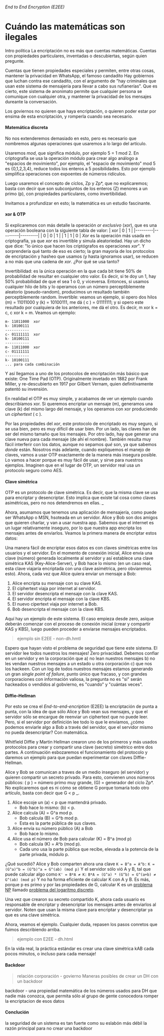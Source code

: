 ###### End to End Encryption (E2EE)
# Cuándo las matemáticas son ilegales

Intro política
La encriptación no es más que cuentas matemáticas. Cuentas con propiedades particulares, inventadas o descubiertas, según quien pregunte. 

Cuentas que tienen propiedades especiales y permiten, entre otras cosas, mantener la privacidad en WhatsApp, el famoso candadito
Hay gobiernos que luchan contra ese candadito, con el argumento de "hay criminales que usan este sistema de mensajería para llevar a cabo sus rufianerías". Que es cierto, este sistema de anonimato permite que cualquier persona se comunique con cualquier otra, y mantener la privacidad de los mensajes dureante la conversación.

Los goviernos no quieren que haya encriptación, o quieren poder estar por ensima de esta encriptación, y romperla cuando sea necesario.

#### Matemática discreta
No nos extenderemos demasiado en esto, pero es necesario que nombremos algunas operaciones que usaremos a lo largo del artículo.

Usaremos *mod*, que significa módulo, por ejemplo 5 = 1 mod 2. En criptografía se usa la operación módulo para crear algo análogo a "espacios de movimiento", por ejemplo, el "espacio de movimiento" mod 5 es {0,1,2,3,4}, reduce todos los enteros a 5 posibilidades. Esto por ejemplo simplifica operaciones con expoentes de números ridículos.

Luego usaremos el concepto de cíclos, Zp y Zp*, que no explicaremos; basta con decir que son subconjuntos de los enteros (Z) menores a un primo (p), con propiedades particulares, como invertibilidad.

Invitamos a profundizar en esto; la matemática es un estudio fascinante.

#### xor & OTP
Si explicaremos con más detalle la operación *or exclusivo* (*xor*), que es una operación booleana con la siguiente tabla de valor:
| xor | 0 | 1 | 
|---------|---------|---------| 
| 0 | 0 | 1 | 
| 1 | 1 | 0 | 
*Xor* es la operación más usada en criptografía, ya que *xor* es invertible y simula aleatoriedad. Hay un dicho que dice: "lo único que hacen los criptógrafos es operaciones *xor*". Y sorprendería qué tanto de eso es cierto; la gran mayoría de los protocolos de encriptación y hasheo que usamos (y hasta ignoramos usar), se reducen a no más que una cadena de *xor*. ¿Por qué se usa tanto? 

Invertibilidad: es la única operación en la que cada bit tiene 50% de probabilidad de resultar en cualquier otro valor. Es decir, si te doy un 1, hay 50% probabilidad de que el sea 1 o 0, y viceversa. Entonces, si usamos cualquier hilo de bits y lo operamos con un número perceptiblemente aleatorio (pseudo-random), producimos un resultado también perceptblemente random.
Invertible: veamos un ejemplo, si opero dos hilos (m) = 11011000 y (k) = 10100111, me dá ( c ) = 01111111; y si opero este resultado por cualquiera de los anteriores, me dá el otro. Es decir, m xor k = c, c xor k = m. Veamos un ejemplo:
```
m- 11011000  xor
k- 10100111
-----------
c- 01111111  xor
k- 10100111
-----------
m- 11011000  xor
c- 01111111
-----------
k- 10100111
... para cada combinación
```

Y así llegamos a uno de los protocolos de encriptación más básico que existe: One Time Pad (OTP). Originalmente invetado en 1882 por Frank Miller, y re-descubierto en 1917 por Gilbert Vernam, quien definitivamente patentó su invensión.

En realidad el OTP es muy simple, y acabamos de ver un ejemplo cuando describíamos xor. Si queremos encriptar un mensaje (m), generamos una clave (k) del mismo largo del mensaje, y los operamos con xor produciendo un *ciphertext* ( c ).

Por las propiedades del *xor*, este protocolo de encriptado es muy seguro, si se usa bien, pero es muy difícil de usar bien. Por un lado, las claves han de ser del mismo tamaño que los mensajes. Por otro lado, hay que generar una clave nueva para cada mensaje (de ahí el nombre). También resulta muy fácil interferir con los datos, aunque no sepamos *qué* son, ya que sabemos *donde* están. Nosotros más adelante, cuando expliquemos el manejo de claves, vamos a usar OTP exactamente de la manera más insegura posible. Lo vamos a hacer porque es muy fácil de usar, y sirve para nuestros ejemplos. Imaginen que en el lugar de OTP, un servidor real usa un protocolo seguro como AES.

#### Clave simétrica
OTP es un protocolo de clave simétrica. Es decir, que la misma clave se usa para encriptar y desencriptar. Esto implica que existe tal cosa como claves asimétricas, pero no nos detendremos en ellas.
_

Ahora, asumamos que tenemos una aplicación de mensajería, como puede ser WhatsApp o MSN, hsoteada en un servidor. Alice y Bob son dos amigos que quieren charlar, y van a usar nuestra app. Sabemos que el internet es un lugar relativamente inseguro, por lo que nuestra app encripta los mensajes antes de enviarlos. Veamos la primera manera de encriptar estos datos:

Una manera fácil de encriptar esos datos es con claves simétricas entre los usuarios y el servidor. En el momento de conexión inicial, Alice envía una clave (número) generada localmente al servidor y así establece una clave simétrica KAS (Key-Alice-Server), y Bob hace lo mismo (en un caso real, esta clave viajaría encriptada con una clave asimétrica, pero obviaremos esto). Ahora, cada vez que Alice quiera enviar un mensaje a Bob:
1. Alice encripta su mensaje con su clave KAS.
2. El ciphertext viaja por internet al servidor.
3. El servidor desencripta el mensaje con la clave KAS.
4. El servidor encripta el mensaje con la clave KBS.
5. El nuevo cipertext viaja por internet a Bob.
6. Bob desencripta el mensaje con la clave KBS.

Aquí hay un ejemplo de este sistema. El caso empieza desde zero, asique deberán comenzar con el proceso de conexión inicial (crear y compartir KAS y KBS), luego pueden proceder a enviarse mensajes encriptados.

> ejemplo sin E2EE - non-dh.hmtl

Espero que hayan visto el problema de seguridad que tiene este sistema. El servidor lee todos nuestros los mensajes! Zero privacidad. Debemos confiar en un servidor y en la corporación que a) no lean nuestros mensajes b) no les vendan nuestros mensajes a un estado u otra corporación c) que nos los hackeen. Con un log de todos nuestros mensajes estamos generando un gran *single point of failure*, punto único que fracaso, y con grandes corporaciones con información valiosa, la pregunta no es "si" serán hackeados o vendidos al gobvierno, es "cuando" y "cuántas veces".

#### Diffie–Hellman
Por esto se crea el *End-to-end-encription* (E2EE) la encriptación de punta a punta, con la idea de que sólo Alice y Bob vean sus mensajes, y que el servidor sólo se encargue de reenviar un ciphertext que no puede leer. Pero, si el servidor por definición lee todo lo que le enviamos, ¿cómo podemos enviarle algo a Bob a través del servidor, que el servidor mismo no pueda desencriptar? Con matemática.

Whitfield Diffie y Martin Hellman crearon uno de los primeros y más usados protocolos para crear y compartir una clave (secreto) simétrico entre dos partes. A continuación esbozaremos el funcionamiento del protocolo y daremos un ejemplo para que puedan experimentar con claves Diffie-Hellman.

Alice y Bob se comunican a traves de un medio inseguro (el servidor) y quieren compartir un secreto privado. Para esto, convienen unos números públicos: ( p ) = número primo muy grande, (G) = generador del cíclo Zp*. No explicaremos qué es ni cómo se obtiene G porque tomaría todo otro artículo, basta con decir que G < p _.
1. Alice escoje un (a) < p que mantendrá privado.
    * Bob hace lo mismo: (b) < p. 
2. Alice calcula (A) = G^a mod p.
    * Bob calcula (B) = G^b mod p.
    * Esta es la parte pública de sus claves.
3. Alice envía su número público (A) a Bob
    * Bob hace lo mismo.
4. Alice usa el número de Bob para calcular (K) = B^a (mod p)
    * Bob calcula (K) = A^b (mod p).
    * Cada uno usa la parte pública que recibe, elevada a la potencia de la parte privada, módulo p.

¿Qué sucedió? Alice y Bob comparten ahora una clave `K = B^a = A^b:`
`K = (G^a)^b = (G^b)^a = G^(ab) (mod p)`
Y el servidor sólo vió A y B, tal que puede calcular algo como `K' = B*A ≠ K:`
`B*A = (G^a) * (G^b) = G^(a+b) ≠ G^(ab) (mod p)`
Y no ha forma eficiente de calcular K con A y B. Es más, porque p es primo y por las propiedades de G, calcular K es un [problema NP](https://es.wikipedia.org/wiki/Clases_de_complejidad_P_y_NP) llamado [problema del logarítmo discreto](https://es.wikipedia.org/wiki/Logaritmo_discreto).

Una vez que crearon su secreto compartido K, ahora cada usuario es responsable de encriptar y desencriptar los mensajes antes de enviarlos al servidor. Noten que usan la misma clave para encriptar y desencriptar ya que es una clave simétrica.

Ahora, veamos el ejemplo. Cualquier duda, repasen los pasos conretos que fuimos describiendo arriba.

> ejemplo con E2EE - dh.html

En la vida real, la práctica estándar es crear una clave simétrica kAB cada pocos minutos, o incluso para cada mensaje!

#### Backdoor
> relación corporación - govierno
Maneras posibles de crear un DH con un backdoor

backdoor - una propiedad matemática de los números usados para DH que nadie más conozca, que permita sólo al grupo de gente conocedora romper la encriptacion de esos datos

#### Conclución
la seguridad de un sistema es tan fuerte como su eslabón más débil
la razón principal para no crear una backdoor